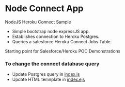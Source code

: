 # Node Connect App
NodeJS Heroku Connect Sample

- Simple bootstrap node expressJS app. 
- Establishes connection to Heroku Postgres.
- Queries a salesforce Heroku Connect Jobs Table. 

Starting point for Salesforce/Heroku POC Demonstrations

### To change the connect database query
- Update Postgres query in [index.js](https://github.com/joeyjmorales/node-connect/blob/master/index.js)
- Update HTML temnplate in [index.ejs](https://github.com/joeyjmorales/node-connect/blob/master/app/views/index.ejs)


